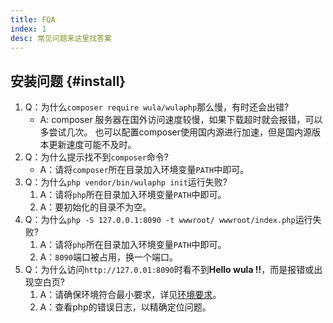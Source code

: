```yaml
---
title: FQA
index: 1
desc: 常见问题来这里找答案
---
```


## 安装问题 {#install}

1. Q：为什么`composer require wula/wulaphp`那么慢，有时还会出错?
   * A: composer 服务器在国外访问速度较慢，如果下载超时就会报错，可以多尝试几次。
     也可以配置composer使用国内源进行加速，但是国内源版本更新速度可能不及时。
2. Q：为什么提示找不到`composer`命令?
   * A：请将`composer`所在目录加入环境变量`PATH`中即可。
3. Q：为什么`php vendor/bin/wulaphp init`运行失败?
   1. A：请将`php`所在目录加入环境变量`PATH`中即可。
   2. A：要初始化的目录不为空。
4. Q：为什么`php -S 127.0.0.1:8090 -t wwwroot/ wwwroot/index.php`运行失败?
   1. A：请将`php`所在目录加入环境变量`PATH`中即可。
   2. A：`8090`端口被占用，换一个端口。
5. Q：为什么访问`http://127.0.01:8090`时看不到**Hello wula !!**，而是报错或出现空白页?
   1. A：请确保环境符合最小要求，详见[环境要求](guide/install.md#requirements)。
   2. A：查看php的错误日志，以精确定位问题。
